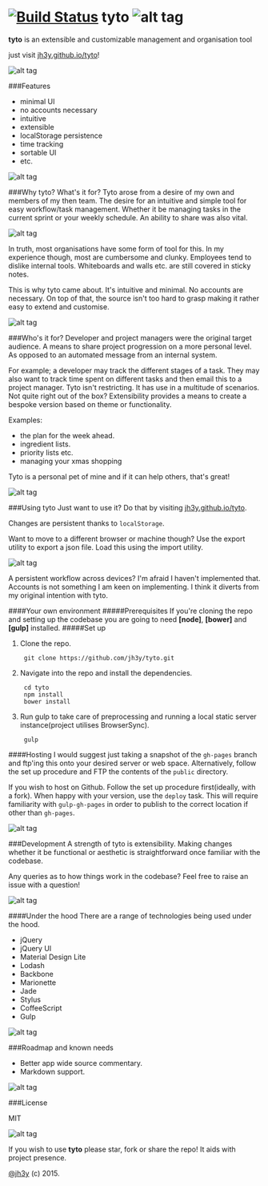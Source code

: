 [![Build Status](https://travis-ci.org/jh3y/tyto.svg?branch=master)](https://travis-ci.org/jh3y/tyto)
tyto ![alt tag](https://raw.github.com/jh3y/tyto/master/src/img/tyto.png)
===
__tyto__ is an extensible and customizable management and organisation tool

just visit [jh3y.github.io/tyto](http://jh3y.github.io/tyto)!

![alt tag](https://raw.github.com/jh3y/pics/master/tyto/app_three_cols.png)

###Features
* minimal UI
* no accounts necessary
* intuitive
* extensible
* localStorage persistence
* time tracking
* sortable UI
* etc.

![alt tag](https://raw.github.com/jh3y/pics/master/tyto/add_task.gif)

###Why tyto? What's it for?
Tyto arose from a desire of my own and members of my then team. The desire for an intuitive and simple tool for easy workflow/task management. Whether it be managing tasks in the current sprint or your weekly schedule. An ability to share was also vital.

![alt tag](https://raw.github.com/jh3y/pics/master/tyto/edit_view.png)

In truth, most organisations have some form of tool for this. In my experience though, most are cumbersome and clunky. Employees tend to dislike internal tools. Whiteboards and walls etc. are still covered in sticky notes.

This is why tyto came about. It's intuitive and minimal. No accounts are necessary. On top of that, the source isn't too hard to grasp making it rather easy to extend and customise.

![alt tag](https://raw.github.com/jh3y/pics/master/tyto/edit_task.gif)

###Who's it for?
Developer and project managers were the original target audience. A means to share project progression on a more personal level. As opposed to an automated message from an internal system.

For example; a developer may track the different stages of a task. They may also want to track time spent on different tasks and then email this to a project manager.
Tyto isn't restricting. It has use in a multitude of scenarios. Not quite right out of the box? Extensibility provides a means to create a bespoke version based on theme or functionality.

Examples:
* the plan for the week ahead.
* ingredient lists.
* priority lists etc.
* managing your xmas shopping

Tyto is a personal pet of mine and if it can help others, that's great!

![alt tag](https://raw.github.com/jh3y/pics/master/tyto/change_color.gif)


###Using tyto
Just want to use it? Do that by visiting [jh3y.github.io/tyto](http://jh3y.github.io/tyto).

Changes are persistent thanks to `localStorage`.

Want to move to a different browser or machine though? Use the export utility to export a json file. Load this using the import utility.

![alt tag](https://raw.github.com/jh3y/pics/master/tyto/menu.png)

A persistent workflow across devices? I'm afraid I haven't implemented that. Accounts is not something I am keen on implementing. I think it diverts from my original intention with tyto.

####Your own environment
#####Prerequisites
If you're cloning the repo and setting up the codebase you are going to need __[node]__, __[bower]__ and  __[gulp]__ installed.
#####Set up
1. Clone the repo.

        git clone https://github.com/jh3y/tyto.git

2. Navigate into the repo and install the dependencies.

        cd tyto
        npm install
        bower install

3. Run gulp to take care of preprocessing and running a local static server instance(project utilises BrowserSync).

        gulp

####Hosting
I would suggest just taking a snapshot of the `gh-pages` branch and ftp'ing this onto your desired server or web space. Alternatively, follow the set up procedure and FTP the contents of the `public` directory.

If you wish to host on Github. Follow the set up procedure first(ideally, with a fork). When happy with your version, use the `deploy` task. This will require familiarity with `gulp-gh-pages` in order to publish to the correct location if other than `gh-pages`.

![alt tag](https://raw.github.com/jh3y/pics/master/tyto/speed_dial.gif)

###Development
A strength of tyto is extensibility. Making changes whether it be functional or aesthetic is straightforward once familiar with the codebase.

Any queries as to how things work in the codebase? Feel free to raise an issue with a question!

![alt tag](https://raw.github.com/jh3y/pics/master/tyto/time_track.gif)

####Under the hood
There are a range of technologies being used under the hood.
* jQuery
* jQuery UI
* Material Design Lite
* Lodash
* Backbone
* Marionette
* Jade
* Stylus
* CoffeeScript
* Gulp

![alt tag](https://raw.github.com/jh3y/pics/master/tyto/move_task.gif)

###Roadmap and known needs
* Better app wide source commentary.
* Markdown support.

![alt tag](https://raw.github.com/jh3y/pics/master/tyto/open_menu.gif)

###License

MIT

![alt tag](https://raw.github.com/jh3y/pics/master/tyto/show_time.png)

If you wish to use __tyto__ please star, fork or share the repo! It aids with project presence.

[@jh3y](https://github.com/jh3y) (c) 2015.
